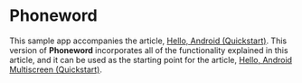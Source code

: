 # Phoneword

This sample app accompanies the article,
[Hello, Android (Quickstart)](https://docs.microsoft.com/xamarin/android/get-started/hello-android/hello-android-quickstart).
This version of **Phoneword** incorporates all of the functionality
explained in this article, and it can be used as the starting point for
the article,
[Hello, Android Multiscreen (Quickstart)](https://docs.microsoft.com/xamarin/android/get-started/hello-android-multiscreen/hello-android-multiscreen-quickstart).
